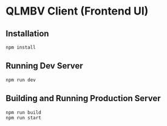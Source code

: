 # QLMBV Client (Frontend UI)

## Installation

```
npm install
```

## Running Dev Server

```
npm run dev
```

## Building and Running Production Server

```
npm run build
npm run start
```
